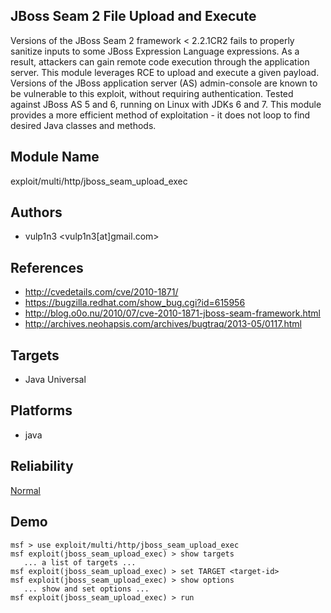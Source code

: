 ## JBoss Seam 2 File Upload and Execute

Versions of the JBoss Seam 2 framework < 2.2.1CR2 fails to 
properly sanitize inputs to some JBoss Expression Language 
expressions. As a result, attackers can gain remote code 
execution through the application server. This module 
leverages RCE to upload and execute a given payload. 
Versions of the JBoss application server (AS) admin-console 
are known to be vulnerable to this exploit, without 
requiring authentication. Tested against JBoss AS 5 and 6, 
running on Linux with JDKs 6 and 7. This module provides a 
more efficient method of exploitation - it does not loop to 
find desired Java classes and methods.


## Module Name
exploit/multi/http/jboss_seam_upload_exec

## Authors
* vulp1n3 <vulp1n3[at]gmail.com>


## References
* http://cvedetails.com/cve/2010-1871/
* https://bugzilla.redhat.com/show_bug.cgi?id=615956
* http://blog.o0o.nu/2010/07/cve-2010-1871-jboss-seam-framework.html
* http://archives.neohapsis.com/archives/bugtraq/2013-05/0117.html



## Targets
* Java Universal


## Platforms
* java

## Reliability
[Normal](https://github.com/rapid7/metasploit-framework/wiki/Exploit-Ranking)

## Demo

```
msf > use exploit/multi/http/jboss_seam_upload_exec
msf exploit(jboss_seam_upload_exec) > show targets
   ... a list of targets ...
msf exploit(jboss_seam_upload_exec) > set TARGET <target-id>
msf exploit(jboss_seam_upload_exec) > show options
   ... show and set options ...
msf exploit(jboss_seam_upload_exec) > run
```
    
    